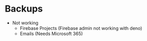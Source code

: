 # Backups

- Not working
  - Firebase Projects (Firebase admin not working with deno)
  - Emails (Needs Microsoft 365)
